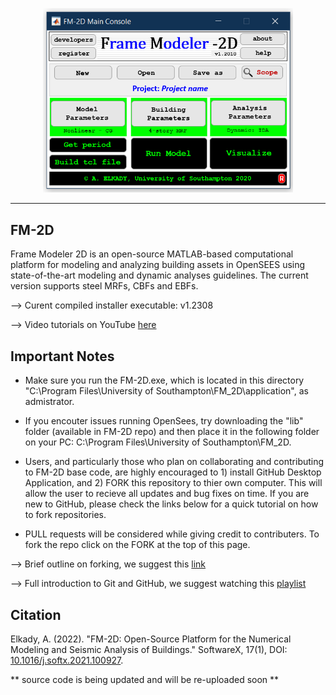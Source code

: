 <p align="center">
  <img width="400" src="Screenshot.png" alt="FM-2D Main Console">
</p>

--------------

## FM-2D
Frame Modeler 2D is an open-source MATLAB-based computational platform for modeling and analyzing building assets in OpenSEES using state-of-the-art modeling and dynamic analyses guidelines. The current version supports steel MRFs, CBFs and EBFs.

--> Curent compiled installer executable: v1.2308

--> Video tutorials on YouTube [here](https://www.youtube.com/playlist?list=PLz_XdUL-6Y_m10fBEMmzPKqI00wdzbDUN)

## Important Notes

- Make sure you run the FM-2D.exe, which is located in this directory "C:\Program Files\University of Southampton\FM_2D\application", as admistrator.

- If you encouter issues running OpenSees, try downloading the "lib" folder (available in FM-2D repo) and then place it in the following folder on your PC: C:\Program Files\University of Southampton\FM_2D.

- Users, and particularly those who plan on collaborating and contributing to FM-2D base code, are highly encouraged to 1) install GitHub Desktop Application, and 2) FORK this repository to thier own computer. This will allow the user to recieve all updates and bug fixes on time. If you are new to GitHub, please check the links below for a quick tutorial on how to fork repositories.

- PULL requests will be considered while giving credit to contributers. To fork the repo click on the FORK at the top of this page.

--> Brief outline on forking, we suggest this [link](https://www.atlassian.com/git/tutorials/comparing-workflows/forking-workflow)

--> Full introduction to Git and GitHub, we suggest watching this [playlist](https://www.youtube.com/playlist?list=PLRqwX-V7Uu6ZF9C0YMKuns9sLDzK6zoiV)

## Citation
Elkady, A. (2022). "FM-2D: Open-Source Platform for the Numerical Modeling and Seismic Analysis of Buildings." SoftwareX, 17(1), DOI: [10.1016/j.softx.2021.100927](https://www.sciencedirect.com/science/article/pii/S2352711021001679).

** source code is being updated and will be re-uploaded soon **
